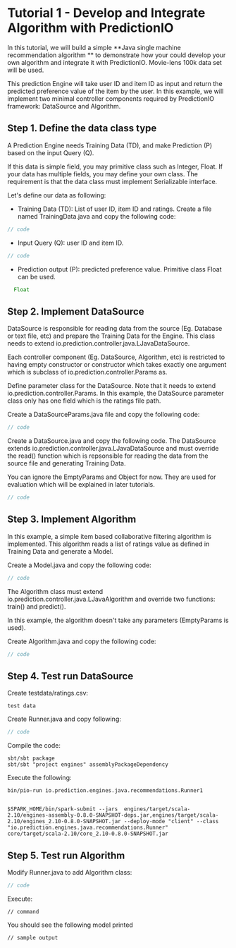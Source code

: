 # Tutorial 1 - Develop and Integrate Algorithm with PredictionIO

In this tutorial, we will build a simple **Java single machine recommendation algorithm ** to demonstrate how your could develop your own algorithm and integrate it with PredictionIO. Movie-lens 100k data set will be used.

This prediction Engine will take user ID and item ID as input and return the predicted preference value of the item by the user. In this example, we will implement two minimal controller components required by PredictionIO framework: DataSource and Algorithm.

## Step 1. Define the data class type

A Prediction Engine needs Training Data (TD), and make Prediction (P) based on the input Query (Q).

If this data is simple field, you may primitive class such as Integer, Float. If your data has multiple fields, you may define your own class. The requirement is that the data class must implement Serializable interface.

Let's define our data as following:

- Training Data (TD): List of user ID, item ID and ratings. Create a file named TrainingData.java and copy the following code:

```java
// code
```

- Input Query (Q): user ID and item ID.

```java
// code
```

- Prediction output (P): predicted preference value. Primitive class Float can be used.

```java
  Float
```


## Step 2. Implement DataSource

DataSource is responsible for reading data from the source (Eg. Database or text file, etc) and prepare the Training Data for the Engine. This class needs to extend  io.prediction.controller.java.LJavaDataSource.

Each controller component (Eg. DataSource, Algorithm, etc) is restricted to having empty constructor or constructor which takes exactly one argument which is subclass of io.prediction.controller.Params as.

Define parameter class for the DataSource. Note that it needs to extend io.prediction.controller.Params. In this example, the DataSource parameter class only has one field which is the ratings file path.

Create a DataSourceParams.java file and copy the following code:

```java
// code
```

Create a DataSource.java and copy the following code. The DataSource extends io.prediction.controller.java.LJavaDataSource and must override the read() function which is repsonsible for reading the data from the source file and generating Training Data.

You can ignore the EmptyParams and Object for now. They are used for evaluation which will be explained in later tutorials.

```java
// code
```

## Step 3. Implement Algorithm

In this example, a simple item based collaborative filtering algorithm is implemented.
This algorithm reads a list of ratings value as defined in Training Data and generate a Model.

Create a Model.java and copy the following code:

```java
// code
```

The Algorithm class must extend io.prediction.controller.java.LJavaAlgorithm and override two functions: train() and predict().

In this example, the algorithm doesn't take any parameters (EmptyParams is used).

Create Algorithm.java and copy the following code:

```java
// code
```


## Step 4. Test run DataSource

Create testdata/ratings.csv:

```
test data
```

Create Runner.java and copy following:

```java
// code
```

Compile the code:

```
sbt/sbt package
sbt/sbt "project engines" assemblyPackageDependency
```

Execute the following:

```
bin/pio-run io.prediction.engines.java.recommendations.Runner1


$SPARK_HOME/bin/spark-submit --jars  engines/target/scala-2.10/engines-assembly-0.8.0-SNAPSHOT-deps.jar,engines/target/scala-2.10/engines_2.10-0.8.0-SNAPSHOT.jar --deploy-mode "client" --class "io.prediction.engines.java.recommendations.Runner"  core/target/scala-2.10/core_2.10-0.8.0-SNAPSHOT.jar
```

## Step 5. Test run Algorithm

Modify Runner.java to add Algorithm class:

```java
// code
```

Execute:

```
// command
```

You should see the following model printed

```
// sample output
```
